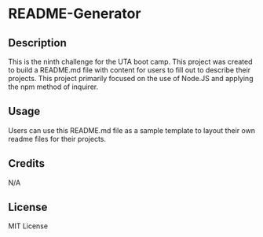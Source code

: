 # README-Generator

## Description 
This is the ninth challenge for the UTA boot camp. This project was created to build a README.md file with content for users to fill out to describe their projects. This project primarily focused on the use of Node.JS and applying the npm method of inquirer. 

## Usage 
Users can use this README.md file as a sample template to layout their own readme files for their projects. 

## Credits 
N/A

## License
MIT License 



